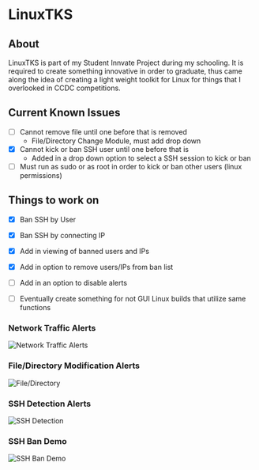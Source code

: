 # LinuxTKS

## About
LinuxTKS is part of my Student Innvate Project during my schooling. It is required to create something innovative in order to graduate, thus came along the idea of creating a light weight toolkit for Linux for things that I overlooked in CCDC competitions.

## Current Known Issues
* [ ] Cannot remove file until one before that is removed
  * File/Directory Change Module, must add drop down 
* [x] Cannot kick or ban SSH user until one before that is
  * Added in a drop down option to select a SSH session to kick or ban 
* [ ] Must run as sudo or as root in order to kick or ban other users (linux permissions)

## Things to work on
* [x] Ban SSH by User
* [x] Ban SSH by connecting IP
* [x] Add in viewing of banned users and IPs
* [x] Add in option to remove users/IPs from ban list
* [ ] Add in an option to disable alerts
* [ ] Eventually create something for not GUI Linux builds that utilize same functions


### Network Traffic Alerts

![Network Traffic Alerts](https://uat.mrdagree.com/img/sip/network_alert_demo.png)


### File/Directory Modification Alerts

![File/Directory](https://uat.mrdagree.com/img/sip/file_alert_demo.png)

### SSH Detection Alerts

![SSH Detection](https://uat.mrdagree.com/img/sip/ssh_alert_demo.png)

### SSH Ban Demo

![SSH Ban Demo](https://uat.mrdagree.com/img/sip/ssh_ban_demo.png)